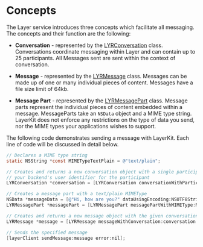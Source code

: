 # Concepts
The Layer service introduces three concepts which facilitate all messaging. The concepts and their function are the following:

* **Conversation** - represented by the [LYRConversation](/docs/api/ios#lyrconversation) class. Conversations coordinate messaging within Layer and can contain up to 25 participants. All Messages sent are sent within the context of conversation.

* **Message** - represented by the [LYRMessage](/docs/api/ios#lyrmessage) class. Messages can be made up of one or many individual pieces of content. Messages have a file size limit of 64kb.

* **Message Part** - represented by the [LYRMessagePart](/docs/api/ios#lyrmessagepart) class. Message parts represent the individual pieces of content embedded within a message. MessageParts take an `NSData` object and a MIME type string. LayerKit does not enforce any restrictions on the type of data you send, nor the MIME types your applications wishes to support.

The following code demonstrates sending a message with LayerKit. Each line of code will be discussed in detail below.

```objectivec
// Declares a MIME type string
static NSString *const MIMETypeTextPlain = @"text/plain";

// Creates and returns a new conversation object with a single participant represented by
// your backend's user identifier for the participant
LYRConversation *conversation = [LYRConversation conversationWithParticipants:[NSSet setWithArray:@[@"USER-IDENTIFIER"]]];

// Creates a message part with a text/plain MIMEType
NSData *messageData = [@"Hi, how are you?" dataUsingEncoding:NSUTF8StringEncoding];
LYRMessagePart *messagePart = [LYRMessagePart messagePartWithMIMEType:MIMETypeTextPlain data:messageData];

// Creates and returns a new message object with the given conversation and array of message parts
LYRMessage *message = [LYRMessage messageWithConversation:conversation parts:@[messagePart]];

// Sends the specified message
[layerClient sendMessage:message error:nil];
```

